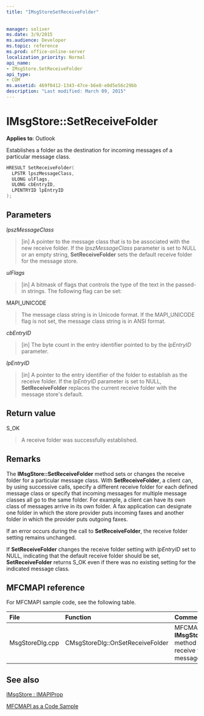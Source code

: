 ```yaml
---
title: "IMsgStoreSetReceiveFolder"
 
 
manager: soliver
ms.date: 3/9/2015
ms.audience: Developer
ms.topic: reference
ms.prod: office-online-server
localization_priority: Normal
api_name:
- IMsgStore.SetReceiveFolder
api_type:
- COM
ms.assetid: 469f0412-1343-47ce-b6e8-e0d5e56c29bb
description: "Last modified: March 09, 2015"
---
```


# IMsgStore::SetReceiveFolder

  
  
**Applies to**: Outlook 
  
Establishes a folder as the destination for incoming messages of a particular message class.
  
```cpp
HRESULT SetReceiveFolder(
  LPSTR lpszMessageClass,
  ULONG ulFlags,
  ULONG cbEntryID,
  LPENTRYID lpEntryID
);
```

## Parameters

 _lpszMessageClass_
  
> [in] A pointer to the message class that is to be associated with the new receive folder. If the  _lpszMessageClass_ parameter is set to NULL or an empty string, **SetReceiveFolder** sets the default receive folder for the message store. 
    
 _ulFlags_
  
> [in] A bitmask of flags that controls the type of the text in the passed-in strings. The following flag can be set:
    
MAPI_UNICODE 
  
> The message class string is in Unicode format. If the MAPI_UNICODE flag is not set, the message class string is in ANSI format.
    
 _cbEntryID_
  
> [in] The byte count in the entry identifier pointed to by the  _lpEntryID_ parameter. 
    
 _lpEntryID_
  
> [in] A pointer to the entry identifier of the folder to establish as the receive folder. If the  _lpEntryID_ parameter is set to NULL, **SetReceiveFolder** replaces the current receive folder with the message store's default. 
    
## Return value

S_OK 
  
> A receive folder was successfully established.
    
## Remarks

The **IMsgStore::SetReceiveFolder** method sets or changes the receive folder for a particular message class. With **SetReceiveFolder**, a client can, by using successive calls, specify a different receive folder for each defined message class or specify that incoming messages for multiple message classes all go to the same folder. For example, a client can have its own class of messages arrive in its own folder. A fax application can designate one folder in which the store provider puts incoming faxes and another folder in which the provider puts outgoing faxes.
  
If an error occurs during the call to **SetReceiveFolder**, the receive folder setting remains unchanged. 
  
If **SetReceiveFolder** changes the receive folder setting with  _lpEntryID_ set to NULL, indicating that the default receive folder should be set, **SetReceiveFolder** returns S_OK even if there was no existing setting for the indicated message class. 
  
## MFCMAPI reference

For MFCMAPI sample code, see the following table.
  
|**File**|**Function**|**Comment**|
|:-----|:-----|:-----|
|MsgStoreDlg.cpp  <br/> |CMsgStoreDlg::OnSetReceiveFolder  <br/> |MFCMAPI uses the **IMsgStore::SetReceiveFolder** method to set a folder as the receive folder for a particular message class.  <br/> |
   
## See also



[IMsgStore : IMAPIProp](imsgstoreimapiprop.md)


[MFCMAPI as a Code Sample](mfcmapi-as-a-code-sample.md)

